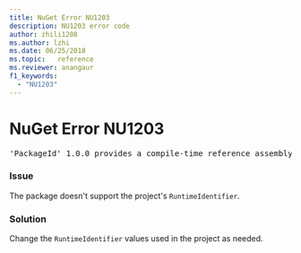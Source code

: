 ```yaml
---
title: NuGet Error NU1203
description: NU1203 error code
author: zhili1208
ms.author: lzhi
ms.date: 06/25/2018
ms.topic:   reference
ms.reviewer: anangaur
f1_keywords: 
  - "NU1203"
---
```


# NuGet Error NU1203

<pre>'PackageId' 1.0.0 provides a compile-time reference assembly for 'Foo.dll' on 'TargetFramework', but there is no compatible run-time assembly.</pre>

### Issue
The package doesn't support the project's `RuntimeIdentifier`. 

### Solution
Change the `RuntimeIdentifier` values used in the project as needed.
